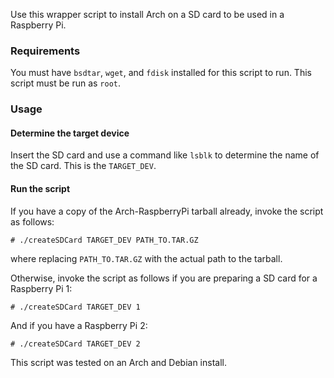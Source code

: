 Use this wrapper script to install Arch on a SD card to be used in a Raspberry
Pi.

### Requirements
You must have `bsdtar`, `wget`, and `fdisk` installed for this script to run.
This script must be run as `root`.

### Usage
#### Determine the target device
Insert the SD card and use a command like `lsblk` to determine the name of the
SD card.  This is the `TARGET_DEV`.

#### Run the script
If you have a copy of the Arch-RaspberryPi tarball already, invoke the script as
follows:
```
# ./createSDCard TARGET_DEV PATH_TO.TAR.GZ
```
where replacing `PATH_TO.TAR.GZ` with the actual path to the tarball.

Otherwise, invoke the script as follows if you are preparing a SD card for a
Raspberry Pi 1:
```
# ./createSDCard TARGET_DEV 1
```
And if you have a Raspberry Pi 2:
```
# ./createSDCard TARGET_DEV 2
```

This script was tested on an Arch and Debian install.
